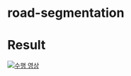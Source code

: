 # road-segmentation

# Result
[![수행 영상](https://www.youtube.com/watch?v=Yk7zRaQlUJ0&ab_channel=%EA%B9%80%EC%A4%80%ED%98%B8/0.jpg)](https://www.youtube.com/watch?v=Yk7zRaQlUJ0&ab_channel=%EA%B9%80%EC%A4%80%ED%98%B8) 
